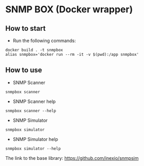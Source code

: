 # SNMP BOX (Docker wrapper)

## How to start
- Run the following commands:
```
docker build . -t snmpbox
alias snmpbox='docker run --rm -it -v $(pwd):/app snmpbox'
```

## How to use
- SNMP Scanner
```
snmpbox scanner
```
- SNMP Scanner help
```
snmpbox scanner --help
```

- SNMP Simulator
```
snmpbox simulator
```

- SNMP Simulator help
```
snmpbox simulator --help
```

The link to the base library: https://github.com/inexio/snmpsim
